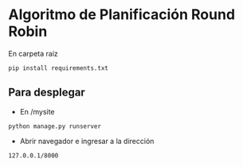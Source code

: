 # Algoritmo de Planificación Round Robin
En carpeta raíz
```
pip install requirements.txt
```
## Para desplegar
* En /mysite

```
python manage.py runserver
```
* Abrir navegador e ingresar a la dirección
```
127.0.0.1/8000
```

